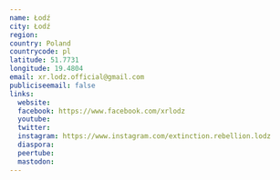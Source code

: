 ```yaml
---
name: Łodź
city: Łodź
region:
country: Poland
countrycode: pl
latitude: 51.7731
longitude: 19.4804
email: xr.lodz.official@gmail.com
publiciseemail: false
links:
  website:
  facebook: https://www.facebook.com/xrlodz
  youtube:
  twitter:
  instagram: https://www.instagram.com/extinction.rebellion.lodz
  diaspora:
  peertube:
  mastodon:
---
```

